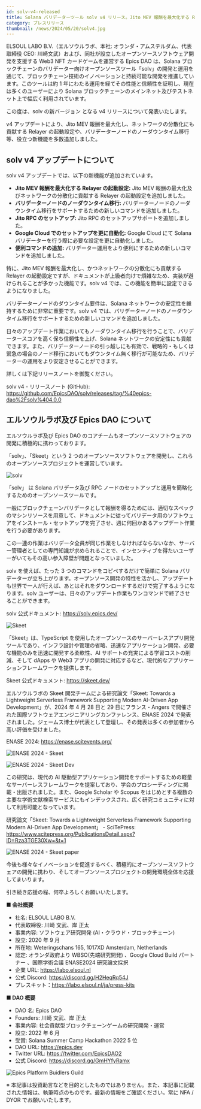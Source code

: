 ```yaml
---
id: solv-v4-released
title: Solana バリデーターツール solv v4 リリース。Jito MEV 報酬を最大化する Relayer やノーダウンタイム移行等、新機能を多数追加
category: プレスリリース
thumbnail: /news/2024/05/20/solv4.jpg
---
```


ELSOUL LABO B.V.（エルソウルラボ、本社: オランダ・アムステルダム、代表取締役 CEO: 川崎文武）および、同社が設立したオープンソースソフトウェア開発を支援する Web3 NFT カードゲームを運営する Epics DAO は、Solana ブロックチェーンのバリデーター向けオープンソースツール「solv」の開発と運用を通じて、ブロックチェーン技術のイノベーションと持続可能な開発を推進しています。このツールは約 1 年にわたる運用を経てその性能と信頼性を証明し、現在は多くのユーザーにより Solana ブロックチェーンのメインネット及びテストネット上で幅広く利用されています。

この度は、solv の新バージョン となる v4 リリースについて発表いたします。

v4 アップデートにより、Jito MEV 報酬を最大化し、ネットワークの分散化にも貢献する Relayer の起動設定や、バリデーターノードのノーダウンタイム移行等、役立つ新機能を多数追加しました。

## solv v4 アップデートについて

solv v4 アップデートでは、以下の新機能が追加されています。

- **Jito MEV 報酬を最大化する Relayer の起動設定:** Jito MEV 報酬の最大化及びネットワークの分散化に貢献する Relayer の起動設定を追加しました。
- **バリデーターノードのノーダウンタイム移行:** バリデーターノードのノーダウンタイム移行をサポートするための新しいコマンドを追加しました。
- **Jito RPC のセットアップ:** Jito RPC のセットアップサポートを追加しました。
- **Google Cloud でのセットアップを更に自動化:** Google Cloud にて Solana バリデーターを行う際に必要な設定を更に自動化しました。
- **便利コマンドの追加:** バリデーター運用をより便利にするための新しいコマンドを追加しました。

特に、Jito MEV 報酬を最大化し、かつネットワークの分散化にも貢献する Relayer の起動設定ですが、ドキュメントが上級者向けで煩雑なため、実装が避けられることが多かった機能です。solv v4 では、この機能を簡単に設定できるようになりました。

バリデーターノードのダウンタイム要件は、Solana ネットワークの安定性を維持するために非常に重要です。solv v4 では、バリデーターノードのノーダウンタイム移行をサポートするための新しいコマンドを追加しました。

日々のアップデート作業においてもノーダウンタイム移行を行うことで、バリデータースコアを高く保ち信頼性を上げ、Solana ネットワークの安定性にも貢献できます。また、バリデーターノードの引っ越しにも有効で、戦略的・もしくは緊急の場合のノード移行においてもダウンタイム無く移行が可能なため、バリデーターの運用をより安定させることができます。

詳しくは下記リリースノートを御覧ください。

solv v4 - リリースノート (GitHub): https://github.com/EpicsDAO/solv/releases/tag/%40epics-dao%2Fsolv%404.0.0

## エルソウルラボ及び Epics DAO について

エルソウルラボ及び Epics DAO のコアチームもオープンソースソフトウェアの開発に積極的に携わっております。

「solv」、「Skeet」という 2 つのオープンソースソフトウェアを開発し、これらのオープンソースプロジェクトを運営しています。

![solv](/news/2024/03/12/solvJA.jpg)

「solv」 は Solana バリデータ及び RPC ノードのセットアップと運用を簡略化するためのオープンソースツールです。

一般にブロックチェーンバリデータとして報酬を得るためには、適切なスペックのマシンリソースを用意して、ドキュメントに従ってバリデータ用のソフトウェアをインストール・セットアップを完了させ、週に何回かあるアップデート作業を行う必要があります。

この一連の作業はバリデータ全員が同じ作業をしなければならないなか、サーバー管理者としての専門知識が求められることで、インセンティブを得たいユーザーがいてもその高い参入障壁が問題となっていました。

solv を使えば、たった 3 つのコマンドをコピペするだけで簡単に Solana バリデーターが立ち上がります。オープンソース開発の特性を活かし、アップデートも世界で一人が行えば、あとはそれをダウンロードするだけで完了するようになります。solv ユーザーは、日々のアップデート作業もワンコマンドで終了させることができます。

solv 公式ドキュメント: https://solv.epics.dev/

![Skeet](/news/2024/03/12/SkeetV2JA.jpg)

「Skeet」は、TypeScript を使用したオープンソースのサーバーレスアプリ開発ツールであり、インフラ設計や管理の省略、迅速なアプリケーション開発、必要な機能のみを迅速に開発する柔軟性、AI サポートの充実による学習コストの削減、そして dApps や Web3 アプリの開発に対応するなど、現代的なアプリケーションフレームワークを提供します。

Skeet 公式ドキュメント: https://skeet.dev/

エルソウルラボの Skeet 開発チームによる研究論文「Skeet: Towards a Lightweight Serverless Framework Supporting Modern AI-Driven App Development」が、2024 年 4 月 28 日と 29 日にフランス・Angers で開催された国際ソフトウェアエンジニアリングカンファレンス、ENASE 2024 で発表されました。ジェームス博士が代表として登壇し、その発表は多くの参加者から高い評価を受けました。

ENASE 2024: https://enase.scitevents.org/

![ENASE 2024 - Skeet](/news/2024/05/10/SkeetENASE2024ResearchPaperPublished.jpg)

![ENASE 2024 - Skeet Dev](/news/2024/05/02/ENASEelsoulTeam.jpg)

この研究は、現代の AI 駆動型アプリケーション開発をサポートするための軽量なサーバーレスフレームワークを提案しており、学会のプロシーディングに掲載・出版されました。また、Google Scholar や Scopus をはじめとする複数の主要な学術文献検索サービスにもインデックスされ、広く研究コミュニティに対して利用可能となっています。

研究論文「Skeet: Towards a Lightweight Serverless Framework Supporting Modern AI-Driven App Development」 - SciTePress: https://www.scitepress.org/PublicationsDetail.aspx?ID=Rza3TGE30Xw=&t=1

![ENASE 2024 - Skeet paper](/news/2024/04/24/ENASE2024AfterTheConference.jpg)

今後も様々なイノベーションを促進するべく、積極的にオープンソースソフトウェアの開発に携わり、そしてオープンソースプロジェクトの開発環境全体を応援してまいります。

引き続き応援の程、何卒よろしくお願いいたします。

**■ 会社概要**

- 社名: ELSOUL LABO B.V.
- 代表取締役: 川崎 文武、岸 正太
- 事業内容: ソフトウェア研究開発 (AI・クラウド・ブロックチェーン)
- 設立: 2020 年 9 月
- 所在地: Weteringschans 165, 1017XD Amsterdam, Netherlands
- 認定: オランダ政府より WBSO(先端研究開発) 、Google Cloud Build パートナー 、国際学術会議 ENASE2024 研究論文採択
- 企業 URL: https://labo.elsoul.nl
- 公式 Discord: https://discord.gg/H2HeqRq54J
- プレスキット：https://labo.elsoul.nl/ja/press-kits

**■ DAO 概要**

- DAO 名: Epics DAO
- Founders: 川崎 文武、岸 正太
- 事業内容: 社会貢献型ブロックチェーンゲームの研究開発・運営
- 設立: 2022 年 6 月
- 受賞: Solana Summer Camp Hackathon 2022 5 位
- DAO URL: https://epics.dev
- Twitter URL: https://twitter.com/EpicsDAO2
- 公式 Discord: https://discord.gg/GmHYfyRamx

![Epics Platform Buidlers Guild](/news/2024/04/19/AboutOpenSourceProblemJA.jpg)

※ 本記事は投資助言などを目的としたものではありません。また、本記事に記載された情報は、執筆時点のものです。最新の情報をご確認ください。常に NFA / DYOR でお願いいたします。
